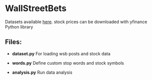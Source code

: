 # WallStreetBets

Datasets available [here](https://www.kaggle.com/gpreda/reddit-wallstreetsbets-posts).
stock prices can be downloaded with yfinance Python library


## Files:

* **dataset.py**
For loading wsb posts and stock data

* **words.py**
Define custom stop words and stock symbols

* **analysis.py**
Run data analysis